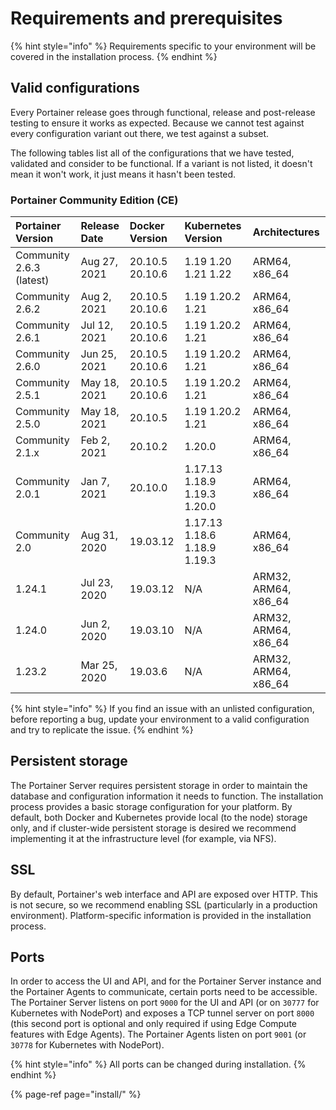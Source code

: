 # Requirements and prerequisites

{% hint style="info" %}
Requirements specific to your environment will be covered in the installation process.
{% endhint %}

## Valid configurations

Every Portainer release goes through functional, release and post-release testing to ensure it works as expected. Because we cannot test against every configuration variant out there, we test against a subset.

The following tables list all of the configurations that we have tested, validated and consider to be functional. If a variant is not listed, it doesn't mean it won't work, it just means it hasn't been tested.

### Portainer Community Edition \(CE\)

| Portainer Version | Release Date | Docker Version | Kubernetes Version | Architectures |
| :--- | :--- | :--- | :--- | :--- |
| Community 2.6.3 \(latest\) | Aug 27, 2021 | 20.10.5 20.10.6 | 1.19 1.20 1.21 1.22 | ARM64, x86\_64 |
| Community 2.6.2 | Aug 2, 2021 | 20.10.5 20.10.6 | 1.19 1.20.2 1.21 | ARM64, x86\_64 |
| Community 2.6.1 | Jul 12, 2021 | 20.10.5  20.10.6 | 1.19 1.20.2 1.21 | ARM64, x86\_64 |
| Community 2.6.0 | Jun 25, 2021 | 20.10.5  20.10.6 | 1.19 1.20.2 1.21 | ARM64, x86\_64 |
| Community 2.5.1 | May 18, 2021 | 20.10.5  20.10.6 | 1.19 1.20.2 1.21 | ARM64, x86\_64 |
| Community 2.5.0 | May 18, 2021 | 20.10.5 | 1.19 1.20.2 1.21 | ARM64, x86\_64 |
| Community 2.1.x | Feb 2, 2021 | 20.10.2 | 1.20.0 | ARM64, x86\_64 |
| Community 2.0.1 | Jan 7, 2021 | 20.10.0 | 1.17.13 1.18.9 1.19.3 1.20.0 | ARM64, x86\_64 |
| Community 2.0 | Aug 31, 2020 | 19.03.12 | 1.17.13 1.18.6 1.18.9 1.19.3 | ARM64, x86\_64 |
| 1.24.1 | Jul 23, 2020 | 19.03.12 | N/A | ARM32, ARM64, x86\_64 |
| 1.24.0 | Jun 2, 2020 | 19.03.10 | N/A | ARM32, ARM64, x86\_64 |
| 1.23.2 | Mar 25, 2020 | 19.03.6 | N/A | ARM32, ARM64, x86\_64 |

{% hint style="info" %}
If you find an issue with an unlisted configuration, before reporting a bug, update your environment to a valid configuration and try to replicate the issue.
{% endhint %}

## Persistent storage

The Portainer Server requires persistent storage in order to maintain the database and configuration information it needs to function. The installation process provides a basic storage configuration for your platform. By default, both Docker and Kubernetes provide local \(to the node\) storage only, and if cluster-wide persistent storage is desired we recommend implementing it at the infrastructure level \(for example, via NFS\).

## SSL

By default, Portainer's web interface and API are exposed over HTTP. This is not secure, so we recommend enabling SSL \(particularly in a production environment\). Platform-specific information is provided in the installation process.

## Ports

In order to access the UI and API, and for the Portainer Server instance and the Portainer Agents to communicate, certain ports need to be accessible. The Portainer Server listens on port `9000` for the UI and API \(or on `30777` for Kubernetes with NodePort\) and exposes a TCP tunnel server on port `8000` \(this second port is optional and only required if using Edge Compute features with Edge Agents\). The Portainer Agents listen on port `9001` \(or `30778` for Kubernetes with NodePort\).

{% hint style="info" %}
All ports can be changed during installation.
{% endhint %}

{% page-ref page="install/" %}

